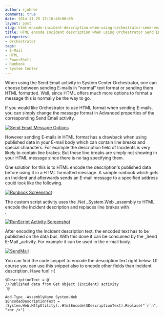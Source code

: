 ```yaml
---
author: sjohner
comments: true
date: 2014-11-25 17:16:48+00:00
layout: post
slug: html-encode-incident-description-when-using-orchestrator-send-email-activity
title: HTML encode Incident description when using Orchestrator Send Email Activity
categories:
- Orchestrator
tags:
- E-Mail
- HTML
- PowerShell
- Runbook
- System Center
---
```


When using the Send Email activity in System Center Orchestrator, one can choose between sending E-mails in "normal" text format or sending them HTML formatted. Well, since HTML offers much more options to format a message this is normally be the way to go.

If you would like Orchestrator to use HTML format when sending E-mails, you can simply change the message format in Advanced properties of the corresponding Send Email activity.

[![Send Email Message Options](/images/sendemailmessageoptions.png)](/images/sendemailmessageoptions.png)
<!-- more -->
However sending E-mails in HTML format has a drawback when using published data in your E-mail body which can contain line breaks and special characters. For example the description field of Incidents is very likely to contain line brakes. But these line breaks are simply not showing in your HTML message since there is no tag specifying them.

One solution for this is to HTML encode the description's published data before using it in a HTML formatted message. A sample runbook which gets an Incident and afterwards sends an E-mail message to a specified address could look like the following.

[![Runbook Screenshot](/images/runbook.png)](/images/runbook.png)

The custom script activity uses the .Net _System.Web _assembly to HTML encode the Incident description and replaces line brakes with _<br />._

[![RunScript Activity Screenshot](/images/runscript.png?w=604)](/images/runscript.png)

After encoding the Incident description text, the encoded text has to be published on the data bus. With this done it can be consumed by the _Send E-Mail _activity. For example it can be used in the e-mail body.

[![SendMail](/images/sendmail.png?w=604)](/images/sendmail.png)

You can find the code snippet to encode the description text right below. Of course you can use this snippet also to encode other fields than Incident description. Have fun! :-)

    
    $DescriptionText = @'
    //Published data from Get Object (Incident) activity
    '@
    
    Add-Type -AssemblyName System.Web
    $EncodedDescriptionText = [System.Web.HttpUtility]::HtmlEncode($DescriptionText).Replace("`r`n", "<br />")
    
